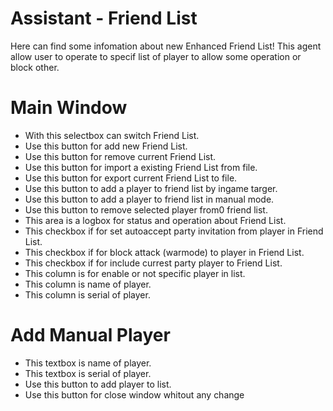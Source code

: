 #  Assistant - Friend List 

Here can find some infomation about new Enhanced Friend List! This agent allow user to operate to specif list of player to allow some operation or block other.

#  Main Window 
  - With this selectbox can switch Friend List.
  - Use this button for add new Friend List.
  - Use this button for remove current Friend List.
  - Use this button for import a existing Friend List from file.
  - Use this button for export current Friend List to file.
  - Use this button to add a player to friend list by ingame targer.
  - Use this button to add a player to friend list in manual mode.
  - Use this button to remove selected player from0 friend list.
  - This area is a logbox for status and operation about Friend List.
  - This checkbox if for set autoaccept party invitation from player in Friend List.
  - This checkbox if for block attack (warmode) to player in Friend List.
  - This checkbox if for include currest party player to Friend List.
  - This column is for enable or not specific player in list.
  - This column is name of player.
  - This column is serial of player.

#  Add Manual Player 
  - This textbox is name of player.
  - This textbox is serial of player.
  - Use this button to add player to list.
  - Use this button for close window whitout any change